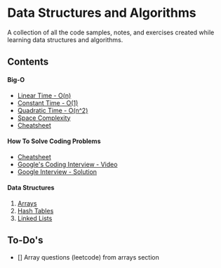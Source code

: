 # Data Structures and Algorithms

A collection of all the code samples, notes, and exercises created while learning data structures and algorithms.

## Contents

#### Big-O

- [Linear Time - O(n)](<./Big-O//O(n).js>)
- [Constant Time - O(1)](<./Big-O/O(1).js>)
- [Quadratic Time - O(n^2)](<./Big-O/O(n%5E2).js>)
- [Space Complexity](./Big-O/space-complexity.js)
- [Cheatsheet](./Big-O/Cheatsheet.pdf)

#### How To Solve Coding Problems

- [Cheatsheet](./How-To-Solve-Problems/cheatsheet.pdf)
- [Google's Coding Interview - Video](https://www.youtube.com/watch?v=XKu_SEDAykw&ab_channel=LifeatGoogle)
- [Google Interview - Solution](./How-To-Solve-Problems/google-interview-question.js)

#### Data Structures

1. [Arrays](./Data%20Structures/Arrays/readme.md)
2. [Hash Tables](./Data%20Structures/Hash%20Tables/readme.md)
3. [Linked Lists](./Data%20Structures//Linked%20Lists/readme.md)

## To-Do's

- [] Array questions (leetcode) from arrays section
